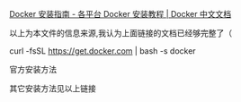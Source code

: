 [Docker 安装指南 - 各平台 Docker 安装教程 | Docker 中文文档](https://dockerdocs.xuanyuan.me/install)

以上为本文件的信息来源,我认为上面链接的文档已经够完整了（

curl -fsSL https://get.docker.com | bash -s docker

官方安装方法

其它安装方法见以上链接
